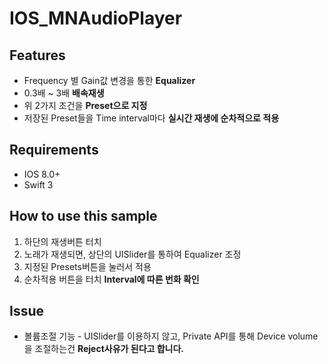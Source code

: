 # IOS_MNAudioPlayer

## Features
* Frequency 별 Gain값 변경을 통한 **Equalizer**
* 0.3배 ~ 3배 **배속재생**
* 위 2가지 조건을 **Preset으로 지정**
* 저장된 Preset들을 Time interval마다  **실시간 재생에 순차적으로 적용** 

## Requirements
* IOS 8.0+
* Swift 3

## How to use this sample
1. 하단의 재생버튼 터치
2. 노래가 재생되면, 상단의 UISlider를 통하여 Equalizer 조정
3. 지정된 Presets버튼을 눌러서 적용
4. 순차적용 버튼을 터치 **Interval에 따른 번화 확인**


## Issue
* 볼륨조절 기능 -  UISlider를 이용하지 않고, Private API를 통해 Device volume을 조절하는건 **Reject사유가 된다고 합니다.**
